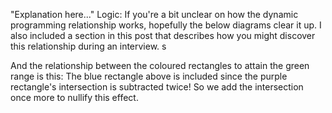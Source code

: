 "Explanation here..." 
Logic:
If you're a bit unclear on how the dynamic programming relationship works, hopefully the below diagrams clear it up. I also included a section in this post that describes how you might discover this relationship during an interview.
s

And the relationship between the coloured rectangles to attain the green range is this:
The blue rectangle above is included since the purple rectangle's intersection is subtracted twice! So we add the intersection once more to nullify this effect.
